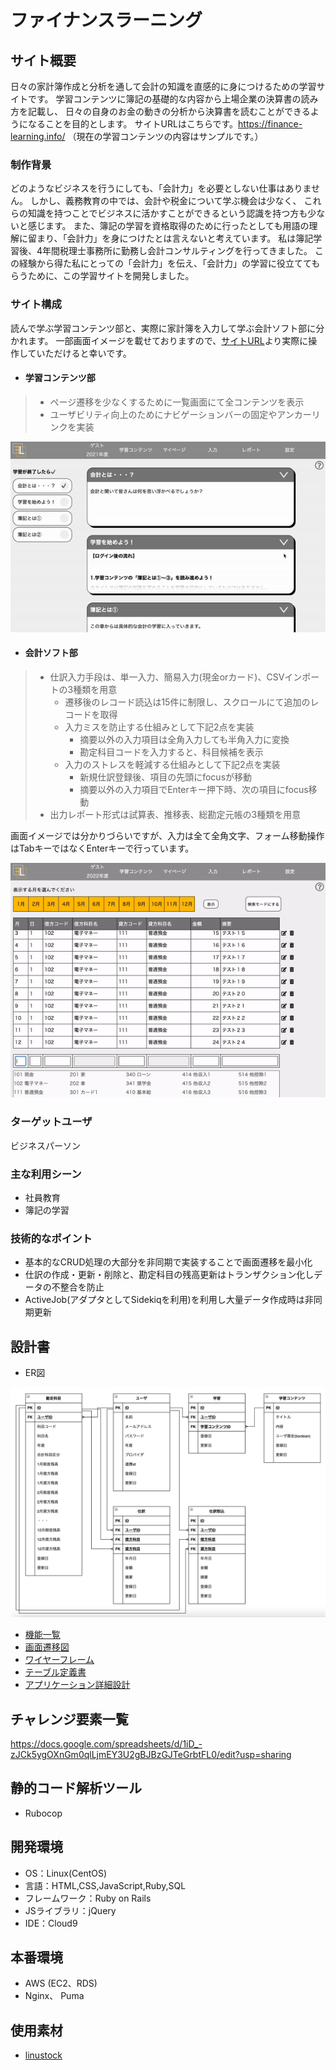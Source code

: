 # ファイナンスラーニング

## サイト概要
日々の家計簿作成と分析を通して会計の知識を直感的に身につけるための学習サイトです。
学習コンテンツに簿記の基礎的な内容から上場企業の決算書の読み方を記載し、
日々の自身のお金の動きの分析から決算書を読むことができるようになることを目的とします。
サイトURLはこちらです。https://finance-learning.info/
（現在の学習コンテンツの内容はサンプルです。）

### 制作背景
どのようなビジネスを行うにしても、「会計力」を必要としない仕事はありません。
しかし、義務教育の中では、会計や税金について学ぶ機会は少なく、
これらの知識を持つことでビジネスに活かすことができるという認識を持つ方も少ないと感じます。
また、簿記の学習を資格取得のために行ったとしても用語の理解に留まり、「会計力」を身につけたとは言えないと考えています。
私は簿記学習後、4年間税理士事務所に勤務し会計コンサルティングを行ってきました。
この経験から得た私にとっての「会計力」を伝え、「会計力」の学習に役立ててもらうために、この学習サイトを開発しました。

### サイト構成
読んで学ぶ学習コンテンツ部と、実際に家計簿を入力して学ぶ会計ソフト部に分かれます。
一部画面イメージを載せておりますので、[サイトURL](https://finance-learning.info/)より実際に操作していただけると幸いです。
- #### 学習コンテンツ部
> - ページ遷移を少なくするために一覧画面にて全コンテンツを表示
> - ユーザビリティ向上のためにナビゲーションバーの固定やアンカーリンクを実装

<img src='app/assets/images/readme/contents.gif'>

- #### 会計ソフト部
> - 仕訳入力手段は、単一入力、簡易入力(現金orカード)、CSVインポートの3種類を用意
>   - 遷移後のレコード読込は15件に制限し、スクロールにて追加のレコードを取得
>   - 入力ミスを防止する仕組みとして下記2点を実装
>     - 摘要以外の入力項目は全角入力しても半角入力に変換
>     - 勘定科目コードを入力すると、科目候補を表示
>   - 入力のストレスを軽減する仕組みとして下記2点を実装
>     - 新規仕訳登録後、項目の先頭にfocusが移動
>     - 摘要以外の入力項目でEnterキー押下時、次の項目にfocus移動
> - 出力レポート形式は試算表、推移表、総勘定元帳の3種類を用意

画面イメージでは分かりづらいですが、入力は全て全角文字、フォーム移動操作はTabキーではなくEnterキーで行っています。

<img src='app/assets/images/readme/kaikei_soft.gif'>

### ターゲットユーザ
ビジネスパーソン

### 主な利用シーン
- 社員教育
- 簿記の学習


### 技術的なポイント
- 基本的なCRUD処理の大部分を非同期で実装することで画面遷移を最小化
- 仕訳の作成・更新・削除と、勘定科目の残高更新はトランザクション化しデータの不整合を防止
- ActiveJob(アダプタとしてSidekiqを利用)を利用し大量データ作成時は非同期更新

## 設計書
- ER図
<img src='app/assets/images/readme/erd.png'>

- [機能一覧](https://docs.google.com/document/d/1_c5HmQF25Q6d3DatxCLNRaJy-4wkwoj4tmX-aX1MWzg/edit?usp=sharing)
- [画面遷移図](https://drive.google.com/file/d/1cpIB_k5r8FZJ6cOOY_hBE229Z8o5E3Q6/view?usp=sharing)
- [ワイヤーフレーム](https://drive.google.com/file/d/1hgPkVwPKku_hDD0TM4RtyETLd6Q3jNDX/view?usp=sharing)
- [テーブル定義書](https://docs.google.com/spreadsheets/d/1CPHR5xJOjhmdvQLVP6AWXKCxb5aLvb8SWyfue8_jlaA/edit?usp=sharing)
- [アプリケーション詳細設計](https://docs.google.com/spreadsheets/d/1yBjMO-ayAXDsC9zVAqm7BkgjLon4m1DfgGpdC1_WiSE/edit?usp=sharing)

## チャレンジ要素一覧
<https://docs.google.com/spreadsheets/d/1iD_-zJCk5ygOXnGm0qlLjmEY3U2gBJBzGJTeGrbtFL0/edit?usp=sharing>

## 静的コード解析ツール
 - Rubocop

## 開発環境
- OS：Linux(CentOS)
- 言語：HTML,CSS,JavaScript,Ruby,SQL
- フレームワーク：Ruby on Rails
- JSライブラリ：jQuery
- IDE：Cloud9


## 本番環境
 - AWS (EC2、RDS)
 - Nginx、 Puma

## 使用素材
 - [linustock](https://www.linustock.com/)